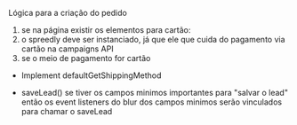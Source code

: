 Lógica para a criação do pedido

1. se na página existir os elementos para cartão:
  2. o spreedly deve ser instanciado, já que ele que cuida do pagamento via cartão na campaigns API
3. se o meio de pagamento for cartão

- Implement defaultGetShippingMethod

- saveLead()
 se tiver os campos minimos importantes para "salvar o lead" então os event listeners do blur dos campos minimos serão vinculados para chamar o saveLead